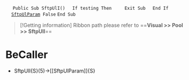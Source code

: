 &nbsp;&nbsp;&nbsp;&nbsp;
`Public Sub SftpUlI()`
&nbsp;&nbsp;&nbsp;&nbsp;`If testing Then`
&nbsp;&nbsp;&nbsp;&nbsp;&nbsp;&nbsp;&nbsp;&nbsp;`Exit Sub`
&nbsp;&nbsp;&nbsp;&nbsp;`End If`
&nbsp;&nbsp;&nbsp;&nbsp;
&nbsp;&nbsp;&nbsp;&nbsp;[`SftpUlParam`](SftpUlParam)` False`
`End Sub`


> [!Getting information]
> Ribbon path please refer to ==**Visual >> Pool >> SftpUlI**==


# BeCaller
- SftpUlI{S}(5)->[[SftpUlParam]]{S}

